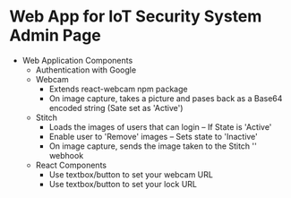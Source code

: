 # Web App for IoT Security System Admin Page #

* Web Application Components 
    - Authentication with Google 
    - Webcam
        + Extends react-webcam npm package 
        + On image capture, takes a picture and pases back as a Base64 encoded string (Sate set as 'Active')
    - Stitch 
        + Loads the images of users that can login – If State is 'Active'
        + Enable user to 'Remove' images – Sets state to 'Inactive'
        + On image capture, sends the image taken to the Stitch '' webhook 
    - React Components 
        + Use textbox/button to set your webcam URL 
        + Use textbox/button to set your lock URL 
